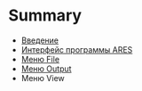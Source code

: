 # Summary

* [Введение](README.md)
* [Интерфейс программы ARES](chapter1.md)
* [Меню File](menuFile.md)
* [Меню Output](menuOutput.md)
* Меню View

